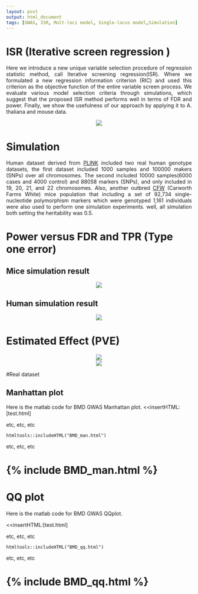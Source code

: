 ```yaml
---
layout: post
output: html_document
tags: [GWAS, ISR, Mult-loci model, Single-locus model,Simulation]
---
```


# ISR (Iterative screen regression )

<p style="text-align:justify">Here we introduce a new unique variable selection procedure of regression statistic method, call Iterative screening regression(ISR). Where we formulated a new regression information criterion (RIC) and used this criterion as the objective function of the entire variable screen process. We evaluate various model selection criteria through simulations, which suggest that the proposed ISR method performs well in terms of FDR and power. Finally, we show the usefulness of our approach by applying it to A. thaliana and mouse data.</p>

<div align="center"><img src="{{ "images/Blog/GWAS/ISRGWAS.jpg" | prepend: site.baseurl }}"></div>


# Simulation

<p style="text-align:justify">Human dataset derived from <a href="http://gigadb.org/dataset/view/id/100094/" target="_blank">PLINK</a> included two real human genotype datasets, the first dataset included  1000 samples and 100000 makers (SNPs) over all chromosomes. The second included 10000 samples(6000 cases and 4000 control) and 88058 markers (SNPs), and only included in 19, 20, 21, and 22 chromosomes. Also, another outbred <a href="https://datadryad.org/resource/doi:10.5061/dryad.2rs41" target="_blank"> CFW</a> (Carworth Farms White) mice population that including a set of 92,734 single-nucleotide polymorphism markers which were genotyped 1,161 individuals were also used to perform one simulation experiments. well, all simulation both setting the heritability was 0.5.

# Power versus FDR and TPR (Type one error)

## Mice simulation result


<div align="center"><img src="{{ "images/Blog/GWAS/micepower.jpg" | prepend: site.baseurl }}"></div>

## Human simulation result



<div align="center"><img src="{{ "images/Blog/GWAS/humanpower.jpg" | prepend: site.baseurl }}"></div>


# Estimated Effect (PVE)



<div align="center"><img src="{{ "images/Blog/GWAS/MICEPVE.jpg" | prepend: site.baseurl }}"></div>

<div align="center"><img src="{{ "images/Blog/GWAS/HUAMNPVE.jpg" | prepend: site.baseurl }}"></div>


#Real dataset

## Manhattan plot

Here is the matlab code for BMD GWAS Manhattan plot.
<<insertHTML:[test.html]

etc, etc, etc

```{r, echo=FALSE}
htmltools::includeHTML("BMD_man.html")
```

etc, etc, etc
# {% include BMD_man.html %}

# QQ plot

Here is the matlab code for BMD GWAS QQplot.

<!--div align="center"><img src="{{ "/images/Blog/.jpg" | prepend: site.baseurl }}"></div-->
<<insertHTML:[test.html]

etc, etc, etc

```{r, echo=FALSE}
htmltools::includeHTML("BMD_qq.html")
```

etc, etc, etc
# {% include BMD_qq.html %}
